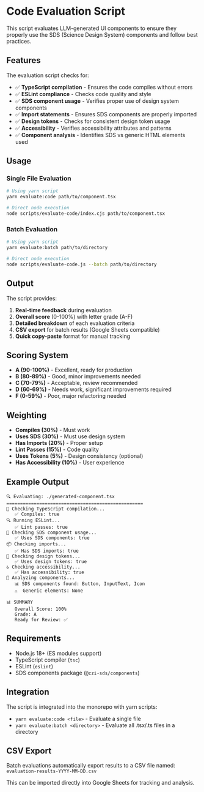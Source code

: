 # Code Evaluation Script

This script evaluates LLM-generated UI components to ensure they properly use the SDS (Science Design System) components and follow best practices.

## Features

The evaluation script checks for:

- ✅ **TypeScript compilation** - Ensures the code compiles without errors
- ✅ **ESLint compliance** - Checks code quality and style
- ✅ **SDS component usage** - Verifies proper use of design system components
- ✅ **Import statements** - Ensures SDS components are properly imported
- ✅ **Design tokens** - Checks for consistent design token usage
- ✅ **Accessibility** - Verifies accessibility attributes and patterns
- ✅ **Component analysis** - Identifies SDS vs generic HTML elements used

## Usage

### Single File Evaluation

```bash
# Using yarn script
yarn evaluate:code path/to/component.tsx

# Direct node execution
node scripts/evaluate-code/index.cjs path/to/component.tsx
```

### Batch Evaluation

```bash
# Using yarn script
yarn evaluate:batch path/to/directory

# Direct node execution
node scripts/evaluate-code.js --batch path/to/directory
```

## Output

The script provides:

1. **Real-time feedback** during evaluation
2. **Overall score** (0-100%) with letter grade (A-F)
3. **Detailed breakdown** of each evaluation criteria
4. **CSV export** for batch results (Google Sheets compatible)
5. **Quick copy-paste** format for manual tracking

## Scoring System

- **A (90-100%)** - Excellent, ready for production
- **B (80-89%)** - Good, minor improvements needed
- **C (70-79%)** - Acceptable, review recommended
- **D (60-69%)** - Needs work, significant improvements required
- **F (0-59%)** - Poor, major refactoring needed

## Weighting

- **Compiles (30%)** - Must work
- **Uses SDS (30%)** - Must use design system
- **Has Imports (20%)** - Proper setup
- **Lint Passes (15%)** - Code quality
- **Uses Tokens (5%)** - Design consistency (optional)
- **Has Accessibility (10%)** - User experience

## Example Output

```
🔍 Evaluating: ./generated-component.tsx
==================================================
📝 Checking TypeScript compilation...
   ✅ Compiles: true
🔍 Running ESLint...
   ✅ Lint passes: true
🎨 Checking SDS component usage...
   ✅ Uses SDS components: true
📦 Checking imports...
   ✅ Has SDS imports: true
🎯 Checking design tokens...
   ✅ Uses design tokens: true
♿ Checking accessibility...
   ✅ Has accessibility: true
🔬 Analyzing components...
   📊 SDS components found: Button, InputText, Icon
   ⚠️  Generic elements: None

📊 SUMMARY
   Overall Score: 100%
   Grade: A
   Ready for Review: ✅
```

## Requirements

- Node.js 18+ (ES modules support)
- TypeScript compiler (`tsc`)
- ESLint (`eslint`)
- SDS components package (`@czi-sds/components`)

## Integration

The script is integrated into the monorepo with yarn scripts:

- `yarn evaluate:code <file>` - Evaluate a single file
- `yarn evaluate:batch <directory>` - Evaluate all .tsx/.ts files in a directory

## CSV Export

Batch evaluations automatically export results to a CSV file named:
`evaluation-results-YYYY-MM-DD.csv`

This can be imported directly into Google Sheets for tracking and analysis.
